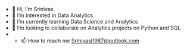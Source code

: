 - 👋 Hi, I’m Srinivas
- 👀 I’m interested in Data Analytics
- 🌱 I’m currently learning Data Science and Analytics
- 💞️ I’m looking to collaborate on Analytics projects on Python and SQL
- - 📫 How to reach me Srinivasj1987@outlook.com
